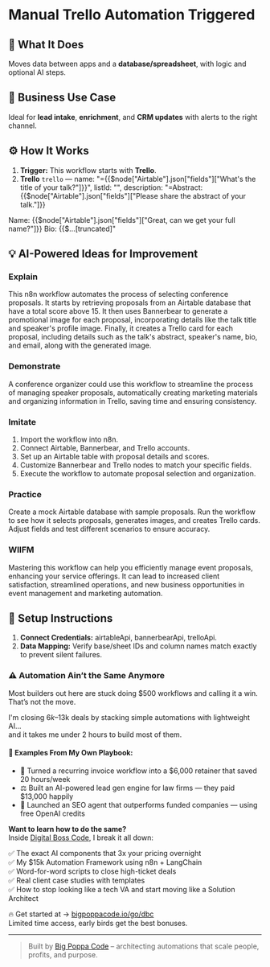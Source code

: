 # Manual Trello Automation Triggered
  ## 🚀 What It Does
  Moves data between apps and a **database/spreadsheet**, with logic and optional AI steps.
  
  ## 💼 Business Use Case
  Ideal for **lead intake**, **enrichment**, and **CRM updates** with alerts to the right channel.
  
  ## ⚙️ How It Works
  1. **Trigger:** This workflow starts with **Trello**.
  2. **Trello** `trello` — name: "={{$node["Airtable"].json["fields"]["What's the title of your talk?"]}}", listId: "", description: "=Abstract: {{$node["Airtable"].json["fields"]["Please share the abstract of your talk."]}}

Name: {{$node["Airtable"].json["fields"]["Great, can we get your full name?"]}}
Bio: {{$…[truncated]"
  
  ## 💡 AI-Powered Ideas for Improvement
  ### Explain
This n8n workflow automates the process of selecting conference proposals. It starts by retrieving proposals from an Airtable database that have a total score above 15. It then uses Bannerbear to generate a promotional image for each proposal, incorporating details like the talk title and speaker's profile image. Finally, it creates a Trello card for each proposal, including details such as the talk's abstract, speaker's name, bio, and email, along with the generated image.

### Demonstrate
A conference organizer could use this workflow to streamline the process of managing speaker proposals, automatically creating marketing materials and organizing information in Trello, saving time and ensuring consistency.

### Imitate
1. Import the workflow into n8n.
2. Connect Airtable, Bannerbear, and Trello accounts.
3. Set up an Airtable table with proposal details and scores.
4. Customize Bannerbear and Trello nodes to match your specific fields.
5. Execute the workflow to automate proposal selection and organization.

### Practice
Create a mock Airtable database with sample proposals. Run the workflow to see how it selects proposals, generates images, and creates Trello cards. Adjust fields and test different scenarios to ensure accuracy.

### WIIFM
Mastering this workflow can help you efficiently manage event proposals, enhancing your service offerings. It can lead to increased client satisfaction, streamlined operations, and new business opportunities in event management and marketing automation.
  
  ## 🔧 Setup Instructions
  1. **Connect Credentials:** airtableApi, bannerbearApi, trelloApi.
2. **Data Mapping:** Verify base/sheet IDs and column names match exactly to prevent silent failures.
  
### ⚠️ Automation Ain’t the Same Anymore

Most builders out here are stuck doing $500 workflows and calling it a win.  
That’s not the move.  

I'm closing $6k–$13k deals by stacking simple automations with lightweight AI...  
and it takes me under 2 hours to build most of them.

#### 🧠 Examples From My Own Playbook:
- 🔁 Turned a recurring invoice workflow into a $6,000 retainer that saved 20 hours/week  
- ⚖️ Built an AI-powered lead gen engine for law firms — they paid $13,000 happily  
- 🚀 Launched an SEO agent that outperforms funded companies — using free OpenAI credits  

**Want to learn how to do the same?**  
Inside [Digital Boss Code](https://bigpoppacode.io/go/dbc), I break it all down:

✅ The exact AI components that 3x your pricing overnight  
✅ My $15k Automation Framework using n8n + LangChain  
✅ Word-for-word scripts to close high-ticket deals  
✅ Real client case studies with templates  
✅ How to stop looking like a tech VA and start moving like a Solution Architect  

🔥 Get started at → [bigpoppacode.io/go/dbc](https://bigpoppacode.io/go/dbc)  
Limited time access, early birds get the best bonuses.

---
> Built by [Big Poppa Code](https://bigpoppacode.io) – architecting automations that scale people, profits, and purpose.
  
